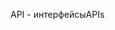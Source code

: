 <span data-ttu-id="a9b92-101">API - интерфейсы</span><span class="sxs-lookup"><span data-stu-id="a9b92-101">APIs</span></span>